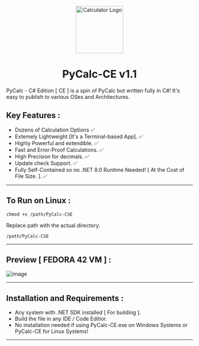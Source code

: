 <p align="center">
  <img src="https://github.com/Chill-Astro/PyCalc-CE/blob/main/PyCalc-CE.ico" width="128px" height="128px" alt="Calculator Logo">
</p>
<h1 align="center">PyCalc-CE v1.1</h1>

PyCalc - C# Edition [ CE ] is a spin of PyCalc but written fully in C#! It's easy to publish to various OSes and Architectures.

## Key Features :

- Dozens of Calculation Options ✅
- Extemely Lightweight [It's a Terminal-based App]. ✅
- Highly Powerful and extendible. ✅
- Fast and Error-Proof Calculations. ✅
- High Precision for decimals. ✅
- Update check Support. ✅
- Fully Self-Contained so no .NET 8.0 Runtime Needed! [ At the Cost of File Size. ]. ✅

---

## To Run on Linux : 

    chmod +x /path/PyCalc-CSE 

Replace path with the actual directory.

    /path/PyCalc-CSE


---

## Preview [ FEDORA 42 VM ] :

![image](https://github.com/user-attachments/assets/99e1b376-a8ce-4437-96ed-c8f676e6c8dc)

---

## Installation and Requirements :

- Any system with .NET SDK installed [ For building ].
- Build the file in any IDE / Code Editior.
- No installation needed if using PyCalc-CE.exe on Windows Systems or PyCalc-CE for Linux Systems!

---
